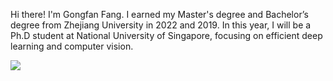 Hi there! I'm Gongfan Fang. I earned my Master's degree and Bachelor’s degree from Zhejiang University in 2022 and 2019. In this year, I will be a Ph.D student at National University of Singapore, focusing on efficient deep learning and computer vision.
 
<img src="https://github-readme-stats.vercel.app/api?username=VainF&theme=dark&bg_color=fff&title_color=444444&text_color=444444"></img>
